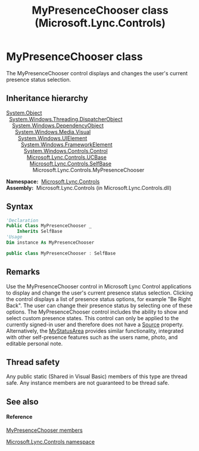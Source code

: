 ﻿---
title: MyPresenceChooser class (Microsoft.Lync.Controls)
TOCTitle: MyPresenceChooser class
ms:assetid: T:Microsoft.Lync.Controls.MyPresenceChooser_DI_3_UC_OCS14MrefLyncWPF
ms:mtpsurl: https://msdn.microsoft.com/en-us/library/microsoft.lync.controls.mypresencechooser_di_3_uc_ocs14mreflyncwpf(v=office.15)
ms:contentKeyID: 48594466
ms.date: 07/28/2014
mtps_version: v=office.15
f1_keywords:
- Microsoft.Lync.Controls.MyPresenceChooser
dev_langs:
- CSharp
- JScript
- VB
- other
---

# MyPresenceChooser class

The MyPresenceChooser control displays and changes the user's current presence status selection.

## Inheritance hierarchy

[System.Object](http://msdn2.microsoft.com/en-us/library/e5kfa45b)  
  [System.Windows.Threading.DispatcherObject](http://msdn2.microsoft.com/en-us/library/ms615925)  
    [System.Windows.DependencyObject](http://msdn2.microsoft.com/en-us/library/ms589309)  
      [System.Windows.Media.Visual](http://msdn2.microsoft.com/en-us/library/ms635637)  
        [System.Windows.UIElement](http://msdn2.microsoft.com/en-us/library/ms590078)  
          [System.Windows.FrameworkElement](http://msdn2.microsoft.com/en-us/library/ms602714)  
            [System.Windows.Controls.Control](http://msdn2.microsoft.com/en-us/library/ms609826)  
              [Microsoft.Lync.Controls.UCBase](ucbase-class-microsoft-lync-controls_1.md)  
                [Microsoft.Lync.Controls.SelfBase](selfbase-class-microsoft-lync-controls_1.md)  
                  Microsoft.Lync.Controls.MyPresenceChooser  

**Namespace:**  [Microsoft.Lync.Controls](microsoft-lync-controls-namespace_1.md)  
**Assembly:**  Microsoft.Lync.Controls (in Microsoft.Lync.Controls.dll)

## Syntax

``` vb
'Declaration
Public Class MyPresenceChooser _
    Inherits SelfBase
'Usage
Dim instance As MyPresenceChooser
```

``` csharp
public class MyPresenceChooser : SelfBase
```

## Remarks

Use the MyPresenceChooser control in Microsoft Lync Control applications to display and change the user's current presence status selection. Clicking the control displays a list of presence status options, for example "Be Right Back". The user can change their presence status by selecting one of these options. The MyPresenceChooser control includes the ability to show and select custom presence states. This control can only be applied to the currently signed-in user and therefore does not have a [Source](contactbase-source-property-microsoft-lync-controls_1.md) property. Alternatively, the [MyStatusArea](mystatusarea-class-microsoft-lync-controls_1.md) provides similar functionality, integrated with other self-presence features such as the users name, photo, and editable personal note.

## Thread safety

Any public static (Shared in Visual Basic) members of this type are thread safe. Any instance members are not guaranteed to be thread safe.

## See also

#### Reference

[MyPresenceChooser members](mypresencechooser-members-microsoft-lync-controls_1.md)

[Microsoft.Lync.Controls namespace](microsoft-lync-controls-namespace_1.md)

